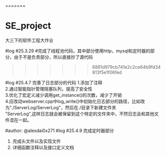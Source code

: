 
=======
# SE_project
大三下的软件工程大作业

#log
#25.3.29
#完成了线程池代码，其中部分使用http，mysql和定时器的部分，由于不是负责部分，所以直接抄了源代码  
>>>>>>> 6881d979cb741e2c2ce64b9fd34813f5e1f06fed


#log
#25.4.7
完善了日志部分的代码
1.添加了注释  
2.通过智能指针管理阻塞队列，提高了安全性  
3.优化了宏定义减少调用get_instance()的次数，减少了开销  
4.应改动webserver.cpp中log_write()中初始化日志部分的路径，比如改为"./ServerLog/ServerLog"，然后在./目录下新建文件夹  
"ServerLog",这样日志就会被保留到这个特定的文件夹中，不然日志会和其他文件混在一起。  

#author: @alexdai0x271
#log
#25.4.9
完成定时器部分
1. 完成头文件以及实现文件
2. 详细函数注释以及接口定义文档
